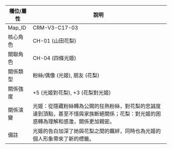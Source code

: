 | 欄位/屬性 | 說明 |
|---|---|
| Map_ID | CRM-V3-C17-03 |
| 核心角色 | CH-01 (山田花梨) |
| 關聯角色 | CH-04 (四條光姬) |
| 關係類型 | 粉絲/偶像 (光姬), 朋友 (花梨) |
| 關係強度 | +5 (光姬對花梨), +3 (花梨對光姬) |
| 關係演變 | 光姬：從隱藏粉絲轉為公開的狂熱粉絲，對花梨的忠誠度達到頂點，甚至不惜與家族斷絕關係；花梨：對光姬的困惑轉為理解和感激，關係更加親密。 |
| 備註 | 光姬的告白加深了她與花梨之間的羈絆，同時也為光姬的個人形象帶來了新的標籤。
